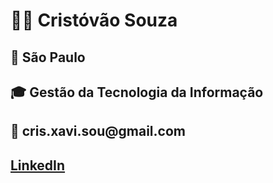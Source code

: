 <h1> 👨‍💼 Cristóvão Souza</h1>
<h2> 📍   São Paulo</h2>
<h2> 🎓 Gestão da Tecnologia da Informação</h2>
<h2 >📧 cris.xavi.sou@gmail.com</h2>
<h2><a href="https://www.linkedin.com/me?trk=p_mwhlite_feed-secondary_nav">LinkedIn</a></h2>

